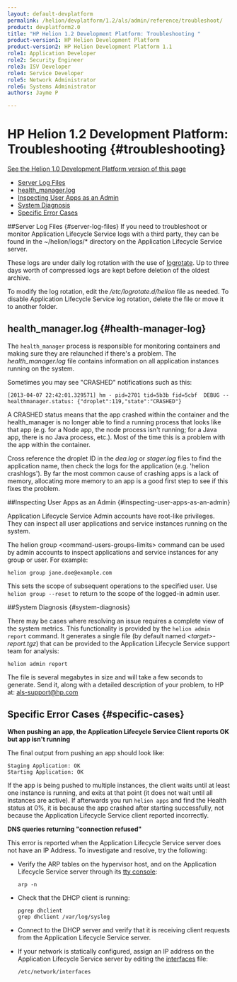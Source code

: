 ```yaml
---
layout: default-devplatform
permalink: /helion/devplatform/1.2/als/admin/reference/troubleshoot/
product: devplatform2.0
title: "HP Helion 1.2 Development Platform: Troubleshooting "
product-version1: HP Helion Development Platform
product-version2: HP Helion Development Platform 1.1
role1: Application Developer
role2: Security Engineer
role3: ISV Developer 
role4: Service Developer
role5: Network Administrator
role6: Systems Administrator 
authors: Jayme P

---
```

<!--UNDER REVISION-->

# HP Helion 1.2 Development Platform: Troubleshooting {#troubleshooting}
[See the Helion 1.0 Development Platform version of this page](/als/v1/admin/reference/troubleshoot/)

- [Server Log Files](#server-log-files)
-   [health\_manager.log](#health-manager-log)
-   [Inspecting User Apps as an Admin](#inspecting-user-apps-as-an-admin)
-   [System Diagnosis](#system-diagnosis)
-   [Specific Error Cases](#specific-cases)

##Server Log Files {#server-log-files}
If you need to troubleshoot or monitor Application Lifecycle Service logs with a third party,
they can be found in the \~/helion/logs/\* directory on the Application Lifecycle Service
server.

These logs are under daily log rotation with the use of
[logrotate](http://manpages.ubuntu.com/manpages/man8/logrotate.8).
Up to three days worth of compressed logs are kept before deletion of
the oldest archive.

To modify the log rotation, edit the */etc/logrotate.d/helion* file as
needed. To disable Application Lifecycle Service log rotation, delete the file or move it to
another folder.

## health\_manager.log {#health-manager-log}

The `health_manager` process is responsible for
monitoring containers and making sure they are relaunched if there's a
problem. The *health\_manager.log* file contains information on all
application instances running on the system.

Sometimes you may see "CRASHED" notifications such as this:

    [2013-04-07 22:42:01.329571] hm - pid=2701 tid=5b3b fid=5cbf  DEBUG -- healthmanager.status: {"droplet":119,"state":"CRASHED"}

A CRASHED status means that the app crashed within the container and the
health\_manager is no longer able to find a running process that looks
like that app (e.g. for a Node app, the node process isn't running; for
a Java app, there is no Java process, etc.). Most of the time this is a
problem with the app within the container.

Cross reference the droplet ID in the *dea.log* or *stager.log* files to
find the application name, then check the logs for the application (e.g.
'helion crashlogs'). By far the most common cause of crashing apps is
a lack of memory, allocating more memory to an app is a good first step
to see if this fixes the problem.

##Inspecting User Apps as an Admin {#inspecting-user-apps-as-an-admin}

Application Lifecycle Service Admin accounts have root-like privileges. They can inspect all
user applications and service instances running on the system.

The helion group \<command-users-groups-limits\> command can be used
by admin accounts to inspect applications and service instances for any
group or user. For example:

    helion group jane.doe@example.com

This sets the scope of subsequent operations to the specified user. Use
`helion group --reset` to return to the scope of
the logged-in admin user.

##System Diagnosis {#system-diagnosis}

There may be cases where resolving an issue requires a complete view of
the system metrics. This functionality is provided by the
`helion admin report` command. It generates a
single file (by default named *\<target\>-report.tgz*) that can be
provided to the Application Lifecycle Service support team for analysis:

    helion admin report

The file is several megabytes in size and will take a few seconds to
generate. Send it, along with a detailed description of your problem, to
HP at: [als-support@hp.com](mailto:als-support@hp.com)

## Specific Error Cases {#specific-cases}

**When pushing an app, the Application Lifecycle Service Client reports OK but app isn't running**

The final output from pushing an app should look like:

    Staging Application: OK
    Starting Application: OK

If the app is being pushed to multiple instances, the client waits
until at least one instance is running, and exits at that point (it
does not wait until all instances are active). If afterwards you run
`helion apps` and find the Health status at 0%,
it is because the app crashed after starting successfully, not because
the Application Lifecycle Service client reported incorrectly.

**DNS queries returning "connection refused"**

This error is reported when the Application Lifecycle Service server does not have an IP
Address. To investigate and resolve, try the following:

-   Verify the ARP tables on the hypervisor host, and on the Application Lifecycle Service server through its [tty console](/helion/devplatform/1.2/als/user/reference/glossary/#term-tty-console):

        arp -n

-   Check that the DHCP client is running:

        pgrep dhclient
        grep dhclient /var/log/syslog

-   Connect to the DHCP server and verify that it is receiving client requests from the Application Lifecycle Service server.

-   If your network is statically configured, assign an IP address on the Application Lifecycle Service server by editing the [interfaces](http://manpages.ubuntu.com/manpages/man5/interfaces.5) file:

        /etc/network/interfaces
